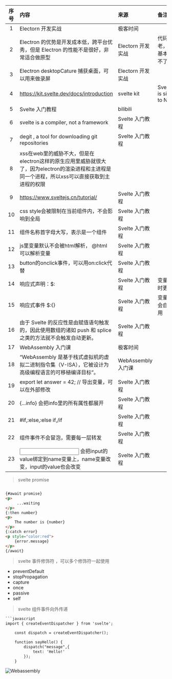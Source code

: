 | 序号  | 内容                                                                                   | 来源              | 备注                            | 类型      |
|:---:|:-------------------------------------------------------------------------------------|:----------------|:------------------------------|:--------|
|  1  | Electorn 开发实战                                                                        | 极客时间            |                               | course  |
|  2  | Electron 的优势是开发成本低，跨平台优秀，但是 Electron 的性能不是很好，非常适合做原型                                 | Electorn 开发实战   | 代码古老，例子基本都跑不了了                | course  |
|  3  | Electron desktopCature 捕获桌面，可以用来做录屏                                                  | Electorn 开发实战   |                               | course  |
|  4  | https://kit.svelte.dev/docs/introduction                                             | svelte kit      | SvelteKit is similar to Nuxt. | project |
|  5  | Svelte 入门教程                                                                          | bilibili        |                               | course  |
|  6  | svelte is a compiler, not a framework                                                | Svelte 入门教程     |                               | tip     |
|  7  | degit , a tool for downloading git repositories                                      | Svelte 入门教程     |                               | tip     |
|  8  | xss在web里的威胁不大，但是在electron这样的原生应用里威胁就很大了，因为electron的渲染进程和主进程是同一个进程，所以xss可以直接获取到主进程的权限 |                 |                               | summary |
|  9  | https://www.sveltejs.cn/tutorial/                                                    | Svelte 入门教程     |                               | site    |
| 10  | css style会被限制在当前组件内，不会影响到全局                                                          | Svelte 入门教程     |                               | tip     |
| 11  | 组件名称首字母大写，表示是一个组件                                                                    | Svelte 入门教程     |                               | tip     |
| 12  | js里变量默认不会被html解析， @html 可以解析变量                                                       | Svelte 入门教程     |                               | tip     |
| 13  | button的onclick事件，可以用on:click代替                                                       | Svelte 入门教程     |                               | tip     |
| 14  | 响应式声明：$:                                                                             | Svelte 入门教程     | 变量会时时更新                       | tip     |
| 15  | 响应式事件 $:{}                                                                           | Svelte 入门教程     | 变量更会会自动调用                     | tip     |
| 16  | 由于 Svelte 的反应性是由赋值语句触发的，因此使用数组的诸如 push 和 splice 之类的方法就不会触发自动更新。                      | Svelte 入门教程     |                               | tip     |
| 17  | WebAssembly 入门课                                                                      | 极客时间            |                               | course  |
| 18  | “WebAssembly 是基于栈式虚拟机的虚拟二进制指令集（V-ISA），它被设计为高级编程语言的可移植编译目标”。                          | WebAssembly 入门课 |                               | tip     |
| 19  | export let answer = 42; // 导出变量，可以在外部修改                                              | Svelte 入门教程     |                               | tip     |
| 20  | {...info} 会把info里的所有属性都展开                                                            | Svelte 入门教程     |                               | tip     |
| 21  | #if,:else,:else if,/if                                                               | Svelte 入门教程     |                               | tip     |
| 22  | 组件事件不会冒泡，需要每一层转发                                                                     | Svelte 入门教程     |                               | tip     |
| 23  | <input bind:value={name}> 会把input的value绑定到name变量上，name变量改变，input的value也会改变           | Svelte 入门教程     |                               | tip     |


> svelte promise
```html

{#await promise}
<p>
	 ...waiting
</p>
{:then number}
<p>
	The number is {number}
</p>
{:catch error}
<p style="color:red">
	{error.message}
</p>
{/await}
```

> svelte 事件修饰符 ，可以多个修饰符一起使用
- preventDefault 
- stopPropagation
- capture
- once
- passive
- self

> svelte 组件事件向外传递
```html
```javascript
import { createEventDispatcher } from 'svelte';

	const dispatch = createEventDispatcher();

	function sayHello() {
		dispatch("message",{
			text: 'Hello!'
		});
	}
```


![Webassembly](https://static001.geekbang.org/resource/image/8f/bc/8f41f7e3d643d6597dc7fd8b5eae02bc.png?wh=1920*1729)
